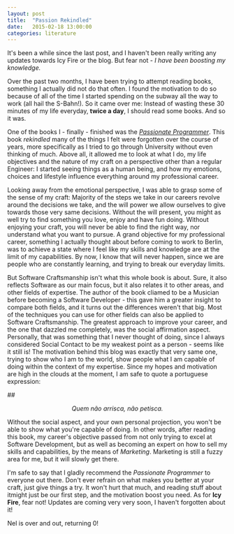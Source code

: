 ```yaml
---
layout: post
title:  "Passion Rekindled"
date:   2015-02-18 13:00:00
categories: literature
---
```

It's been a while since the last post, and I haven't been really writing any updates towards Icy Fire or the blog. But fear not - <i>I have been boosting my knowledge.</i>

Over the past two months, I have been trying to attempt reading books, something I actually did not do that often. I found the motivation to do so because of all of the time I started spending on the subway all the way to work (all hail the S-Bahn!). So it came over me: Instead of wasting these 30 minutes of my life everyday, <b>twice a day</b>, I should read some books. And so it was.

One of the books I - finally - finished was the <i>[Passionate Programmer](https://pragprog.com/book/cfcar2/the-passionate-programmer)</i>. This book <i>rekindled</i> many of the things I felt were forgotten over the course of years, more specifically as I tried to go through University without even thinking of much. Above all, it allowed me to look at what I do, my life objectives and the nature of my craft on a perspective other than a regular Engineer: I started seeing things as a human being, and how my emotions, choices and lifestyle influence everything around my professional career.

Looking away from the emotional perspective, I was able to grasp some of the sense of my craft: Majority of the steps we take in our careers revolve around the decisions we take, and the will power we allow ourselves to give towards those very same decisions. Without the will present, you might as well try to find something you love, enjoy and have fun doing. Without enjoying your craft, you will never be able to find the right way, nor understand what you want to pursue. A grand objective for my professional career, something I actually thought about before coming to work to Berlin, was to achieve a state where I feel like my skills and knowledge are at the limit of my capabilities. By now, I know that will never happen, since we are people who are constantly learning, and trying to break our everyday limits.

But Software Craftsmanship isn't what this whole book is about. Sure, it also reflects Software as our main focus, but it also relates it to other areas, and other fields of expertise. The author of the book cliamed to be a Musician before becoming a Software Developer - this gave him a greater insight to compare both fields, and it turns out the differences weren't that big. Most of the techniques you can use for other fields can also be applied to Software Craftsmanship. The greatest approach to improve your career, and the one that dazzled me completely, was the social affirmation aspect. Personally, that was something that I never thought of doing, since I always considered Social Contact to be my weakest point as a person - seems like it still is! The motivation behind this blog was exactly that very same one, trying to show who I am to the world, show people what I am capable of doing within the context of my expertise. Since my hopes and motivation are high in the clouds at the moment, I am safe to quote a portuguese expression:

##<center><i>Quem não arrisca, não petisca.</i></center>

Without the social aspect, and your own personal projection, you won't be able to show what you're capable of doing. In other words, after reading this book, my career's objective passed from not only trying to excel at Software Development, but as well as becoming an expert on how to sell my skills and capabilities, by the means of <i>Marketing</i>. Marketing is still a fuzzy area for me, but it will slowly get there.

I'm safe to say that I gladly recommend the <i>Passionate Programmer</i> to everyone out there. Don't ever refrain on what makes you better at your craft, just give things a try. It won't hurt that much, and reading stuff about itmight just be our first step, and the motivation boost you need. As for <b>Icy Fire</b>, fear not! Updates are coming very very soon, I haven't forgotten about it!

Nel is over and out, returning 0!

